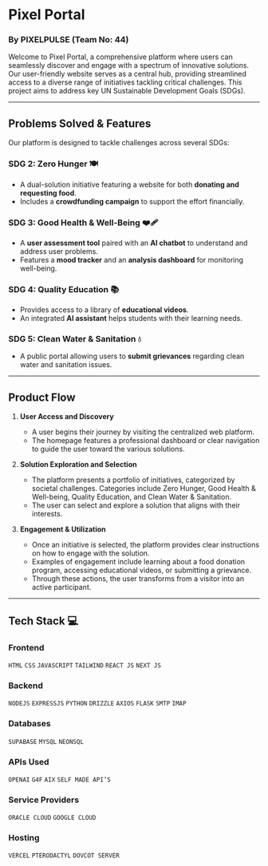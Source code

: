 # Pixel Portal

### By PIXELPULSE (Team No: 44)

Welcome to Pixel Portal, a comprehensive platform where users can seamlessly discover and engage with a spectrum of innovative solutions. Our user-friendly website serves as a central hub, providing streamlined access to a diverse range of initiatives tackling critical challenges. This project aims to address key UN Sustainable Development Goals (SDGs).

---

## Problems Solved & Features

Our platform is designed to tackle challenges across several SDGs:

### SDG 2: Zero Hunger 🍽️
* A dual-solution initiative featuring a website for both **donating and requesting food**.
* Includes a **crowdfunding campaign** to support the effort financially.

### SDG 3: Good Health & Well-Being ❤️‍🩹
* A **user assessment tool** paired with an **AI chatbot** to understand and address user problems.
* Features a **mood tracker** and an **analysis dashboard** for monitoring well-being.

### SDG 4: Quality Education 📚
* Provides access to a library of **educational videos**.
* An integrated **AI assistant** helps students with their learning needs.

### SDG 5: Clean Water & Sanitation 💧
* A public portal allowing users to **submit grievances** regarding clean water and sanitation issues.

---

## Product Flow

1.  **User Access and Discovery**
    * A user begins their journey by visiting the centralized web platform.
    * The homepage features a professional dashboard or clear navigation to guide the user toward the various solutions.

2.  **Solution Exploration and Selection**
    * The platform presents a portfolio of initiatives, categorized by societal challenges. Categories include Zero Hunger, Good Health & Well-being, Quality Education, and Clean Water & Sanitation.
    * The user can select and explore a solution that aligns with their interests.

3.  **Engagement & Utilization**
    * Once an initiative is selected, the platform provides clear instructions on how to engage with the solution.
    * Examples of engagement include learning about a food donation program, accessing educational videos, or submitting a grievance.
    * Through these actions, the user transforms from a visitor into an active participant.

---

## Tech Stack 💻

### **Frontend**
`HTML` `CSS` `JAVASCRIPT` `TAILWIND` `REACT JS` `NEXT JS`

### **Backend**
`NODEJS` `EXPRESSJS` `PYTHON` `DRIZZLE` `AXIOS` `FLASK` `SMTP` `IMAP`

### **Databases**
`SUPABASE` `MYSQL` `NEONSQL`

### **APIs Used**
`OPENAI` `G4F` `AIX` `SELF MADE API’S`

### **Service Providers**
`ORACLE CLOUD` `GOOGLE CLOUD`

### **Hosting**
`VERCEL` `PTERODACTYL` `DOVCOT SERVER`
